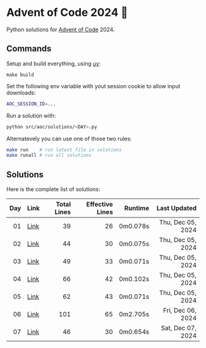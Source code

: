 # Advent of Code 2024 :christmas_tree:

Python solutions for [Advent of Code](https://adventofcode.com/) 2024.

## Commands

Setup and build everything, using [uv](https://github.com/astral-sh/uv):

```
make build
```

Set the following env variable with yout session cookie to allow input downloads: 

```sh
AOC_SESSION_ID=...
```

Run a solution with: 

```sh
python src/aoc/solutions/<DAY>.py
```

Alternatevely you can use one of those two rules:

```sh
make run    # run latest file in solutions
make runall # run all solutions
```

## Solutions

Here is the complete list of solutions:

| **Day** | **Link** | **Total Lines** | **Effective Lines**| **Runtime** | **Last Updated** |
| -: | - | -: | -: | -: | -: |
| 01 | [Link](./src/aoc/solutions/01.py) |       39 | 26 | 0m0.078s | Thu, Dec 05, 2024 |
| 02 | [Link](./src/aoc/solutions/02.py) |       44 | 30 | 0m0.075s | Thu, Dec 05, 2024 |
| 03 | [Link](./src/aoc/solutions/03.py) |       49 | 33 | 0m0.071s | Thu, Dec 05, 2024 |
| 04 | [Link](./src/aoc/solutions/04.py) |       66 | 42 | 0m0.102s | Thu, Dec 05, 2024 |
| 05 | [Link](./src/aoc/solutions/05.py) |       62 | 43 | 0m0.071s | Thu, Dec 05, 2024 |
| 06 | [Link](./src/aoc/solutions/06.py) |      101 | 65 | 0m2.705s | Fri, Dec 06, 2024 |
| 07 | [Link](./src/aoc/solutions/07.py) |       46 | 30 | 0m0.654s | Sat, Dec 07, 2024 |

